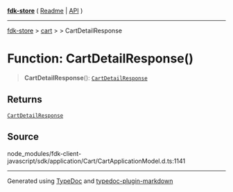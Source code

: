 [**fdk-store**](../../../README.md) ( [Readme](../../../README.md) \| [API](../../../API.md) )

---

[fdk-store](../../../API.md) > [cart](../../README.md) > [<internal>](../README.md) > CartDetailResponse

# Function: CartDetailResponse()

> **CartDetailResponse**(): [`CartDetailResponse`](../type-aliases/type-alias.CartDetailResponse.md)

## Returns

[`CartDetailResponse`](../type-aliases/type-alias.CartDetailResponse.md)

## Source

node_modules/fdk-client-javascript/sdk/application/Cart/CartApplicationModel.d.ts:1141

---

Generated using [TypeDoc](https://typedoc.org/) and [typedoc-plugin-markdown](https://www.npmjs.com/package/typedoc-plugin-markdown)
